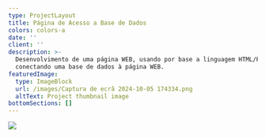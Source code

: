 ```yaml
---
type: ProjectLayout
title: Página de Acesso a Base de Dados
colors: colors-a
date: ''
client: ''
description: >-
  Desenvolvimento de uma página WEB, usando por base a linguagem HTML/PHP,
  conectando uma base de dados à página WEB.
featuredImage:
  type: ImageBlock
  url: /images/Captura de ecrã 2024-10-05 174334.png
  altText: Project thumbnail image
bottomSections: []
---
```

![](/images/Captura%20de%20ecr%C3%A3%202024-10-05%20174334.png)
